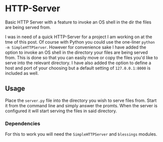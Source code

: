 # HTTP-Server
Basic HTTP Server with a feature to invoke an OS shell in the dir the files are being served from.

I was in need of a quick HTTP-Server for a project I am working on at the tme of this post. Of course with Python you could use the one-liner `python -m SimpleHTTPServer`. However for convenience sake I have added the option to invoke an OS shell in the directory your files are being served from. This is done so that you can easily move or copy the files you'd like to serve into the relevant directory. I have also added the option to define a host and port of your choosing but a default setting of `127.0.0.1:8000` is included as well.

## Usage

Place the `server.py` file into the directory you wish to serve files from. Start it from the command line and simply answer the promts. When the server is configured it will start serving the files in said directory.

### Dependencies

For this to work you will need the `SimpleHTTPServer` and `blessings` modules.
